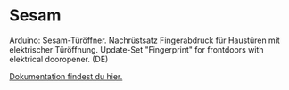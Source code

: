 # Sesam
Arduino: Sesam-Türöffner. Nachrüstsatz Fingerabdruck für Haustüren mit elektrischer Türöffnung. Update-Set "Fingerprint" for frontdoors with elektrical dooropener. (DE)

[Dokumentation findest du hier.](https://lost-in-sky.com/Applications/turnerwiki/doku.php?id=it:sesam)
